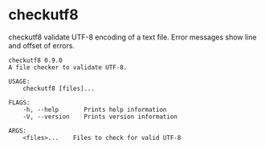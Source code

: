 # checkutf8

checkutf8 validate UTF-8 encoding of a text file. Error messages show line and offset of errors.


```
checkutf8 0.9.0
A file checker to validate UTF-8.

USAGE:
    checkutf8 [files]...

FLAGS:
    -h, --help       Prints help information
    -V, --version    Prints version information

ARGS:
    <files>...    Files to check for valid UTF-8
```
